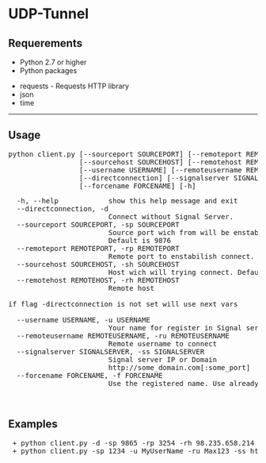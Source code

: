 # UDP-Tunnel

## Requerements
+ Python 2.7 or higher
+ Python packages
 * requests - Requests HTTP library
 * json
 * time
 
 ---
 
## Usage
 <pre>python client.py [--sourceport SOURCEPORT] [--remoteport REMOTEPORT]
                 [--sourcehost SOURCEHOST] [--remotehost REMOTEHOST]
                 [--username USERNAME] [--remoteusername REMOTEUSERNAME]
                 [--directconnection] [--signalserver SIGNALSERVER]
                 [--forcename FORCENAME] [-h]
</pre>
  <pre>
  -h, --help            show this help message and exit
  --directconnection, -d
                        Connect without Signal Server.
  --sourceport SOURCEPORT, -sp SOURCEPORT
                        Source port wich from will be enstabilish connect.
                        Default is 9876
  --remoteport REMOTEPORT, -rp REMOTEPORT
                        Remote port to enstabilish connect. Default is 9876
  --sourcehost SOURCEHOST, -sh SOURCEHOST
                        Host wich will trying connect. Default is 0.0.0.0
  --remotehost REMOTEHOST, -rh REMOTEHOST
                        Remote host

if flag -directconnection is not set will use next vars

  --username USERNAME, -u USERNAME
                        Your name for register in Signal server
  --remoteusername REMOTEUSERNAME, -ru REMOTEUSERNAME
                        Remote username to connect
  --signalserver SIGNALSERVER, -ss SIGNALSERVER
                        Signal server IP or Domain
                        http://some_domain.com[:some_port]
  --forcename FORCENAME, -f FORCENAME
                        Use the registered name. Use already existing name

  </pre>
  
 ## Examples
 
<pre>
 + python client.py -d -sp 9865 -rp 3254 -rh 98.235.658.214
 + python client.py -sp 1234 -u MyUserName -ru Max123 -ss http://domain.com:8052 
</pre>
